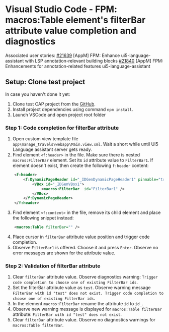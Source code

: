 # Visual Studio Code - FPM: macros:Table element's filterBar attribute value completion and diagnostics

Associated user stories:
[#21639](https://github.wdf.sap.corp/ux-engineering/tools-suite/issues/21639) [AppM] FPM: Enhance ui5-language-assistant with LSP annotation-relevant building blocks
[#21840](https://github.wdf.sap.corp/ux-engineering/tools-suite/issues/21840) [AppM] FPM: Enhancements for annotation-related features ui5-language-assistant

## **Setup**: Clone test project

In case you haven't done it yet:

1. Clone test CAP project from the [GitHub](https://github.wdf.sap.corp/D035359/teched2022-Prep/tree/app).
2. Install project dependencies using command `npm install`.
3. Launch VSCode and open project root folder

### **Step 1**: Code completion for filterBar attribute

1. Open custom view template file `app\manage_travels\webapp\Main.view.xml`. Wait a short while until UI5 Language assistant server gets ready.
2. Find element `<f:header>` in the file. Make sure there is nested `macros:FilterBar` element. Set its `id` attribute value to `FilterBar1`. If element doesn't exist, then create the following `f:header` content:

```XML
    <f:header>
        <f:DynamicPageHeader id="_IDGenDynamicPageHeader1" pinnable="true">
            <VBox id="_IDGenVBox1">
                <macros:FilterBar  id="FilterBar1" />
            </VBox>
        </f:DynamicPageHeader>
    </f:header>
```

3. Find element `<f:content>` in the file, remove its child element and place the following snippet instead:

```XML
    <macros:Table filterBar="" />
```

4. Place cursor in `filterBar` attribute value position and trigger code completion.
5. Observe `FilterBar1` is offered. Choose it and press `Enter`. Observe no error messages are shown for the attribute value.

### **Step 2**: Validation of filterBar attribute

1. Clear `filterBar` attribute value. Observe diagnostics warning: `Trigger code completion to choose one of existing FilterBar ids`.
2. Set the filterBar attribute value as `test`. Observe warning message `FilterBar with id "test" does not exist. Trigger code completion to choose one of existing FilterBar ids`.
3. In the element `macros:FilterBar` rename the attribute `id` to `id_`.
4. Observe new warning message is displayed for `macros:Table filterBar` attribute: `FilterBar with id "test" does not exist`.
5. Clear `filterBar` attribute value. Observe no diagnostics warnings for `macros:Table filterBar`.
